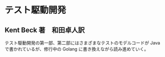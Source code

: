 # テスト駆動開発

## Kent Beck 著　和田卓人訳

テスト駆動開発の第一部、第二部にはさまざまなテストのモデルコードが Java で書かれているが、修行中の Golang に書き換えながら読み進めていく。
